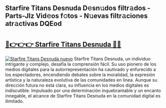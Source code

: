 ## Starfire Titans Desnuda D𝚎sn𝚞dos filtr𝚊dos - Parts-Jlz Vid𝚎os f𝚘tos - N𝚞evas filtr𝚊ciones atr𝚊ctivas DQEod

# <h2><a href="http://mbc7o1.tromn.icu/?c=Starfire+Titans+Desnuda">🔗👉👉👉 Starfire Titans Desnuda 🔗🔗</a></h2>

[![Starfire Titans Desnuda nuevo](https://i.imgur.com/pEAQMta.gif)](http://mbc7o1.tromn.icu/?c=Starfire+Titans+Desnuda)
Starfire Titans Desnuda, un individuo intrigante y complejo, desafía la comprensión fácil. Su uso pionero de los medios digitales para la autorrepresentación ha cautivado y enfurecido a los espectadores, encendiendo debates sobre la moralidad, la expresión artística y la naturaleza evolutiva de las comunidades en línea. Aunque su dirección futura no está clara, su influencia en los medios digitales es indiscutible. Impulsado por una determinación inquebrantable y un encanto innegable, el alcance de Starfire Titans Desnuda en la comunidad digital es ilimitado.
